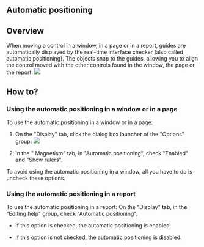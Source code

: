 


## Automatic positioning
			



<a name="NOTE1"></a>
<a name="NOTE1_1"></a>


## Overview
<a name="overview_ELTTEXTE000109"></a>
When moving a control in a window, in a page or in a report, guides are automatically displayed by the real-time interface checker (also called automatic positioning). The objects snap to the guides, allowing you to align the control moved with the other controls found in the window, the page or the report.
![](https://doc.pcsoft.fr/en-US/images/image.awp?langid=3&name=CorrecteurIHM.gif)


<a name="NOTE2"></a>
<a name="NOTE2_1"></a>


## How to?
<a name="how_ELTTEXTE000133"></a>


### Using the automatic positioning in a window or in a page
<a name="using_the_automatic_positioning_window_page_ELTPARAGRAPHE000019"></a>

To use the automatic positioning in a window or in a page: 

1. On the "Display" tab, click the dialog box launcher of the "Options" group: ![](https://doc.pcsoft.fr/en-US/images/image.awp?langid=3&name=ico_regroup.gif)


2. In the " Magnetism" tab, in "Automatic positioning", check "Enabled" and "Show rulers". 




To avoid using the automatic positioning in a window, all you have to do is uncheck these options.
<a name="NOTE2_2"></a>


### Using the automatic positioning in a report
<a name="using_the_automatic_positioning_report_ELTPARAGRAPHE000044"></a>To use the automatic positioning in a report: 
On the "Display" tab, in the "Editing help" group, check "Automatic positioning". 

- If this option is checked, the automatic positioning is enabled. 

- If this option is not checked, the automatic positioning is disabled.





